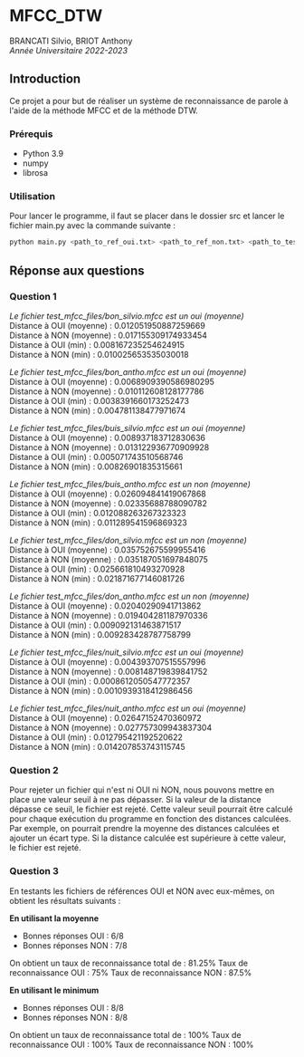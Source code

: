 # MFCC_DTW
BRANCATI Silvio, BRIOT Anthony  
*Année Universitaire 2022-2023*

## Introduction

Ce projet a pour but de réaliser un système de reconnaissance de parole à l'aide de la méthode MFCC et de la méthode DTW.

### Prérequis

- Python 3.9
- numpy
- librosa

### Utilisation

Pour lancer le programme, il faut se placer dans le dossier src et lancer le fichier main.py avec la commande suivante :

```bash
python main.py <path_to_ref_oui.txt> <path_to_ref_non.txt> <path_to_tests_txt>
```

## Réponse aux questions

### Question 1

*Le fichier test_mfcc_files/bon_silvio.mfcc est un oui (moyenne)*  
Distance à OUI (moyenne) : 0.012051950887259669  
Distance à NON (moyenne) : 0.017155309174933454  
Distance à OUI (min) : 0.008167235254624915  
Distance à NON (min) : 0.010025653535030018  

*Le fichier test_mfcc_files/bon_antho.mfcc est un oui (moyenne)*    
Distance à OUI (moyenne) : 0.0068909390586980295  
Distance à NON (moyenne) : 0.010112608128177786  
Distance à OUI (min) : 0.0038391660173252473  
Distance à NON (min) : 0.004781138477971674  

*Le fichier test_mfcc_files/buis_silvio.mfcc est un oui (moyenne)*  
Distance à OUI (moyenne) : 0.008937183712830636  
Distance à NON (moyenne) : 0.013122936770909928  
Distance à OUI (min) : 0.005071743510568746  
Distance à NON (min) : 0.00826901835315661  

*Le fichier test_mfcc_files/buis_antho.mfcc est un non (moyenne)*  
Distance à OUI (moyenne) : 0.026094841419067868  
Distance à NON (moyenne) : 0.02335688788090782  
Distance à OUI (min) : 0.012088263267323323  
Distance à NON (min) : 0.011289541596869323  

*Le fichier test_mfcc_files/don_silvio.mfcc est un non (moyenne)*  
Distance à OUI (moyenne) : 0.035752675599955416  
Distance à NON (moyenne) : 0.035187051697848075  
Distance à OUI (min) : 0.025661810493270928  
Distance à NON (min) : 0.021871677146081726  

*Le fichier test_mfcc_files/don_antho.mfcc est un non (moyenne)*  
Distance à OUI (moyenne) : 0.02040290941713862  
Distance à NON (moyenne) : 0.019404281187970336  
Distance à OUI (min) : 0.009092131463871517  
Distance à NON (min) : 0.009283428787758799  

*Le fichier test_mfcc_files/nuit_silvio.mfcc est un oui (moyenne)*  
Distance à OUI (moyenne) : 0.004393707515557996  
Distance à NON (moyenne) : 0.008148719839841752   
Distance à OUI (min) : 0.0008612050547772357  
Distance à NON (min) : 0.0010939318412986456  

*Le fichier test_mfcc_files/nuit_antho.mfcc est un oui (moyenne)*  
Distance à OUI (moyenne) : 0.02647152470360972  
Distance à NON (moyenne) : 0.027757309943837304  
Distance à OUI (min) : 0.012795421192520622  
Distance à NON (min) : 0.014207853743115745  

### Question 2

Pour rejeter un fichier qui n'est ni OUI ni NON, nous pouvons mettre en place une valeur seuil à ne pas dépasser. Si la valeur de la distance dépasse ce seuil, le fichier est rejeté. Cette valeur seuil pourrait être calculé pour chaque exécution du programme en fonction des distances calculées. Par exemple, on pourrait prendre la moyenne des distances calculées et ajouter un écart type. Si la distance calculée est supérieure à cette valeur, le fichier est rejeté.

### Question 3
En testants les fichiers de références OUI et NON avec eux-mêmes, on obtient les résultats suivants :  

**En utilisant la moyenne**
- Bonnes réponses OUI : 6/8
- Bonnes réponses NON : 7/8

On obtient un taux de reconnaissance total de : 81.25%
Taux de reconnaissance OUI : 75%
Taux de reconnaissance NON : 87.5%  

**En utilisant le minimum**
- Bonnes réponses OUI : 8/8
- Bonnes réponses NON : 8/8

On obtient un taux de reconnaissance total de : 100%
Taux de reconnaissance OUI : 100%
Taux de reconnaissance NON : 100%
